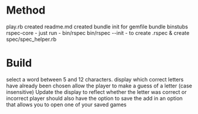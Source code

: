 # Method

play.rb created
readme.md created
bundle init for gemfile
bundle binstubs rspec-core - just run - bin/rspec
bin/rspec --init - to create .rspec & create spec/spec_helper.rb

# Build

select a word between 5 and 12 characters.
display which correct letters have already been chosen
allow the player to make a guess of a letter (case insensitive)
Update the display to reflect whether the letter was correct or incorrect
player should also have the option to save the
add in an option that allows you to open one of your saved games
